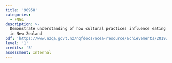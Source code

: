 ```yaml
---
title: '90958'
categories:
  - FNG1
description: >-
  Demonstrate understanding of how cultural practices influence eating patterns
  in New Zealand
pdf: 'https://www.nzqa.govt.nz/nqfdocs/ncea-resource/achievements/2019/as90958.pdf'
level: '1'
credits: '5'
assessment: Internal
---
```


